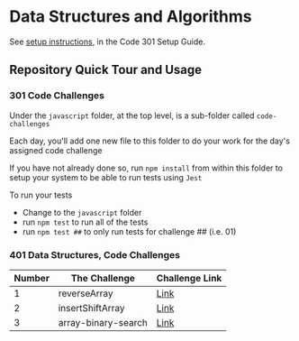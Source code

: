 # Data Structures and Algorithms

See [setup instructions](https://codefellows.github.io/setup-guide/code-301/3-code-challenges), in the Code 301 Setup Guide.

## Repository Quick Tour and Usage

### 301 Code Challenges

Under the `javascript` folder, at the top level, is a sub-folder called `code-challenges`

Each day, you'll add one new file to this folder to do your work for the day's assigned code challenge

If you have not already done so, run `npm install` from within this folder to setup your system to be able to run tests using `Jest`

To run your tests

- Change to the `javascript` folder
- run `npm test` to run all of the tests
- run `npm test ##` to only run tests for challenge ## (i.e. 01)

### 401 Data Structures, Code Challenges


| Number	      | The Challenge	 |Challenge Link|
| ----------- | ----------- | ----------- |
|1|reverseArray  |[Link](java/Challenge1/README.md)|
|2|insertShiftArray |[Link](java/Challenge2/README.md)|
|3|array-binary-search |[Link](java/challenge3/README.me)|




